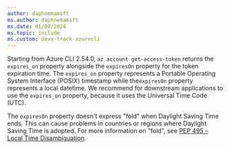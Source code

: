 ```yaml
---
author: daphnemamsft
ms.author: daphnemamsft
ms.date: 01/09/2024
ms.topic: include
ms.custom: devx-track-azurecli
---
```


Starting from Azure CLI 2.54.0, `az account get-access-token` returns the `expires_on` property alongside the `expiresOn` property for the token expiration time. The `expires_on` property represents a Portable Operating System Interface (POSIX) timestamp while the`expiresOn` property represents a local datetime. We recommend for downstream applications to use the `expires_on` property, because it uses the Universal Time Code (UTC). 

The `expiresOn` property doesn't express "fold" when Daylight Saving Time ends. This can cause problems in countries or regions where Daylight Saving Time is adopted. For more information on "fold", see [PEP 495 – Local Time Disambiguation](https://peps.python.org/pep-0495/).
